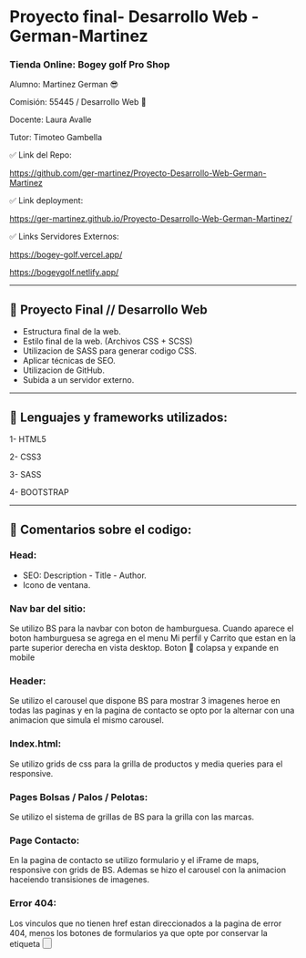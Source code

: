 # Proyecto final- Desarrollo Web - German-Martinez
### Tienda Online: Bogey golf Pro Shop

Alumno: Martinez German 😎

Comisión: 55445 / Desarrollo Web 🚀

Docente: Laura Avalle

Tutor: Timoteo Gambella

✅ Link del Repo: 

https://github.com/ger-martinez/Proyecto-Desarrollo-Web-German-Martinez

✅ Link deployment: 

https://ger-martinez.github.io/Proyecto-Desarrollo-Web-German-Martinez/

✅ Links Servidores Externos: 

https://bogey-golf.vercel.app/ 

https://bogeygolf.netlify.app/

----------------------------------

## 🚗 Proyecto Final // Desarrollo Web
* Estructura final de la web. 
* Estilo final de la web. (Archivos CSS + SCSS)
* Utilizacion de SASS para generar codigo CSS.
* Aplicar técnicas de SEO.
* Utilizacion de GitHub.
* Subida a un servidor externo.

---------------------------------------------------

## 🎱 Lenguajes y frameworks utilizados:
1- HTML5

2- CSS3

3- SASS

4- BOOTSTRAP

----------------------------------

## 🔷 Comentarios sobre el codigo:
### Head:
* SEO: Description - Title - Author.
* Icono de ventana.
### Nav bar del sitio:
Se utilizo BS para la navbar con boton de hamburguesa. Cuando aparece el boton hamburguesa se agrega en el menu Mi perfil y Carrito que estan en la parte superior derecha en vista desktop. Boton 🍔 colapsa y expande en mobile
### Header:
Se utilizo el carousel que dispone BS para mostrar 3 imagenes heroe en todas las paginas y en la pagina de contacto se opto por la alternar con una animacion que simula el mismo carousel. 
### Index.html:
Se utilizo grids de css para la grilla de productos y media queries para el responsive.
### Pages Bolsas / Palos / Pelotas:
Se utilizo el sistema de grillas de BS para la grilla con las marcas.
### Page Contacto:
En la pagina de contacto se utilizo formulario y el iFrame de maps, responsive con grids de BS. Ademas se hizo el carousel con la animacion haceiendo transisiones de imagenes.
### Error 404:
Los vinculos que no tienen href estan direccionados a la pagina de error 404, menos los botones de formularios ya que opte por conservar la etiqueta <button>
